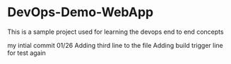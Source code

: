 # DevOps-Demo-WebApp
This is a sample project used for learning the devops end to end concepts

my intial commit 01/26
Adding third line to the file
Adding build trigger line for test again
